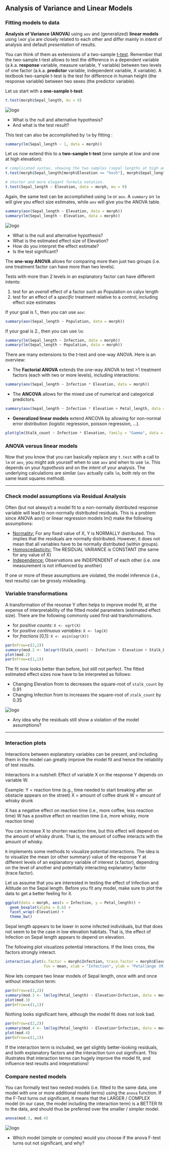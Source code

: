## Analysis of Variance and Linear Models

### Fitting models to data

**Analysis of Variance (ANOVA)** using `aov` and (generalized) **linear models** using `lm`or `glm` are closely related to each other and differ mainly in *intent* of analysis and default *presentation* of results.

You can think of them as extensions of a two-sample [t-test](https://en.wikipedia.org/wiki/Student%27s_t-test). Remember that the two-sample t-test allows to test the difference in a dependent variable (a.k.a. **response** variable, measure variable, Y variable) between two levels of one factor (a.k.a. **predictor** variable, independent variable, X variable). A textbook two-sample t-test is the test for difference in human height (the response variable) between two sexes (the predictor variable).

Let us start with a **one-sample t-test**:

```R
t.test(morph$Sepal_length, mu = 0)
```

![logo]
- What is the null and alternative hypothesis? 
- And what is the test result?

This test can also be accomplished by `lm` by fitting :

```R
summary(lm(Sepal_length ~ 1, data = morph))
```

Let us now extend this to a **two-sample t-test** (one sample at low and one at high elevation):

```R
# complicated syntax, showing the two samples (sepal lengths at high and low elevation)
t.test(morph$Sepal_length[morph$Elevation == "hoch"], morph$Sepal_length[morph$Elevation == "tief"], data = morph, mu = 0)

# shorter and more elegant formula notation. 
t.test(Sepal_length ~ Elevation, data = morph, mu = 0)
```

Again, the same test can be accomplished using `lm` or `aov`. A `summary` on `lm` will give you effect size estimates, while `aov` will give you the ANOVA table.

```R
summary(aov(Sepal_length ~ Elevation, data = morph))
summary(lm(Sepal_length ~ Elevation, data = morph))
```

![logo]
- What is the null and alternative hypothesis? 
- What is the estimated effect size of Elevation?
- How do you interpret the effect estimate?
- Is the test significant?


The **one-way ANOVA** allows for comparing more then just two groups (i.e. one treatment factor can have more than two levels). 

Tests with more than 2 levels in an explanatory factor can have different intents: 
1. test for an *overall* effect of a factor such as Population on calyx length
2. test for an effect of a *specific* treatment relative to a *control*, including effect size estimates

If your goal is 1., then you can use `aov`:

```R
summary(aov(Sepal_length ~ Population, data = morph))

```

If your goal is 2., then you can use `lm`:

```R
summary(lm(Sepal_length ~ Infection, data = morph))
summary(lm(Sepal_length ~ Population, data = morph))
```

There are many extensions to the t-test and one-way ANOVA. Here is an overview:

- The **Factorial ANOVA** extends the one-way ANOVA to test >1 treatment factors (each with two or more levels), including interactions:
```R
summary(aov(Sepal_length ~ Infection * Elevation, data = morph))

```
- The **ANCOVA** allows for the mixed use of numerical and categorical predictors.

```R
summary(aov(Sepal_length ~ Infection * Elevation + Petal_length, data = morph))
```
- **Generalized linear models** extend ANCOVA by allowing for non-normal error distribution (logistic regression, poisson regression, ...).
```R
plot(glm(Stalk_count ~ Infection * Elevation, family = "Gamma", data = morph))
```

### ANOVA versus linear models
Now that you know that you can basically replace any `t.test` with a call to `lm` or `aov`, you might ask yourself when to use `aov` and when to use `lm`. This depends on your *hypothesis* and on the *intent* of your analysis. The underlying calculations are similar (`aov` actually calls `lm`, both rely on the same least squares method).

***

### Check model assumptions via Residual Analysis
Often (but not always!) a model fit to a non-normally distributed response variable will lead to non-normally distributed residuals. This is a problem since ANOVA aov() or linear regression models lm() make the following assumptions:
  
- [Normality:](https://en.wikipedia.org/wiki/Normal_distribution) For any fixed value of X, Y is NORMALLY distributed. This implies that the residuals are normally distributed. However, it does not mean that all variables have to be normally distributed (within groups).
- [Homoscedasticity:](https://en.wikipedia.org/wiki/Homoscedasticity) The RESIDUAL VARIANCE is CONSTANT (the same for any value of X)
- [Independence:](https://en.wikipedia.org/wiki/Independence_(probability_theory)) Observations are INDEPENDENT of each other (i.e. one measurement is not influenced by another)

If one or more of these assumptions are violated, the model inference (i.e., test results) can be grossly misleading.


### Variable transformations
A transformation of the resonse Y often helps to improve model fit, at the expense of interpretability of the fitted model parameters (estimated effect size). There are the following commonly used first-aid transformations.

- for *positive counts*:               `X <- sqrt(X)`
- for *positive continuous variables*: `X <- log(X)`
- for *fractions* [0,1]:               `X <- asin(sqr(X))`

```R
par(mfrow=c(2,2))
summary(mod.2 <- lm(sqrt(Stalk_count) ~ Infection + Elevation + Stalk_Elevation, data = morph))
plot(mod.2)
par(mfrow=c(1,1))
```

The fit now looks better than before, but still not perfect. The fitted estimated effect sizes now have to be interpreted as follows:

- Changing Elevation from <high> to <tow> decreases the square-root of `stalk_count` by 0.91
- Changing Infection from <healthy> to <infected> increases the square-root of `stalk_count` by 0.35

![logo]
- Any idea why the residuals still show a violation of the model assumptions?

***

### Interaction plots
Interactions between explanatory variables can be present, and including them in the model can greatly improve the model fit and hence the reliability of test results.

Interactions in a nutshell: Effect of variable X on the response Y depends on variable W.

Example: 
Y = reaction time (e.g., time needed to start breaking after an obstacle appears on the street)
X = amount of coffee drunk 
W = amount of whisky drunk 

X has a negative effect on reaction time (i.e., more coffee, less reaction time)
W has a positive effect on reaction time (i.e, more whisky, more reaction time)

You can increase X to shorten reaction time, but this effect will depend on the amount of whisky drunk.
That is, the amount of coffee interacts with the amount of whisky.


`R` implements some methods to visualize potential interactions. The idea is to visualize the mean (or other summary) value of the response Y at different levels of an explanatory variable of interest (x.factor), depending on the level of another and potentially interacting explanatory factor (trace.factor).

Let us assume that you are interested in testing the effect of Infection and Altitude on the Sepal length. Before you fit any model, make sure to plot the data to get a better feeling for it.

```R
ggplot(data = morph, aes(x = Infection, y = Petal_length)) + 
  geom_boxplot(alpha = 0.6) + 
  facet_wrap(~Elevation) +
  theme_bw()
```

Sepal length appears to be lower in some infected individuals, but that does not seem to be the case in low elevation habitats. That is, the effect of Infection on Sepal length appears to depend on elevation.

The following plot visualizes potential interactions. If the lines cross, the factors strongly interact.

```R
interaction.plot(x.factor = morph$Infection, trace.factor = morph$Elevation, response = morph$Petal_length, 
                 fun = mean, xlab = "Infection", ylab = "Petallänge (Mittelwerte)")
```

Now lets compare two linear models of Sepal length, once with and once without interaction term:

```R
par(mfrow=c(2,2))
summary(mod.3 <- lm(log(Petal_length) ~ Elevation+Infection, data = morph))
plot(mod.3)
par(mfrow=c(1,1))
```
Nothing looks significant here, although the model fit does not look bad.

```R
par(mfrow=c(2,2))
summary(mod.4 <- lm(log(Petal_length) ~ Elevation*Infection, data = morph))
plot(mod.4)
par(mfrow=c(1,1))
```

If the interaction term is included, we get slightly better-looking residuals, and both explanatory factors and the interaction turn out significant. This illustrates that interaction terms can hugely improve the model fit, and influence test results and intepretations!

### Compare nested models
You can formally test two nested models (i.e. fitted to the same data, one model with one or more additional model terms) using the `anova` function. If the F-Test turns out significant, it means that the LARGER / COMPLEX model (in our case, the model including the interaction term) is a BETTER fit to the data, and should thus be preferred over the smaller / simpler model.

```R
anova(mod.3, mod.4)
```

![logo]
- Which model (simple or complex) would you choose if the anova F-test turns out not significant, and why?


[logo]: https://img.icons8.com/flat_round/64/000000/question-mark.png "Question"
